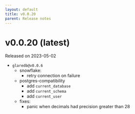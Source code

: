 ```yaml
---
layout: default
title: v0.0.20
parent: Release notes
---
```


<!-- markdownlint-disable title-case-style -->

# v0.0.20 (latest)

Released on 2023-05-02

<!-- markdownlint-enable title-case-style -->

- `glaredb@v0.0.6`
  - snowflake:
    - retry connection on failure
  - postgres-compatibility
    - add `current_database`
    - add `current_schema`
    - add `current_user`
  - fixes:
    - panic when decimals had precision greater than 28
